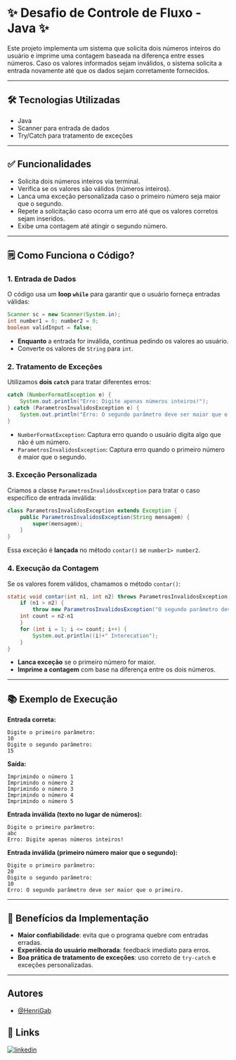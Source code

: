# ✨ Desafio de Controle de Fluxo - Java ✨

Este projeto implementa um sistema que solicita dois números inteiros do usuário e imprime uma contagem baseada na diferença entre esses números. Caso os valores informados sejam inválidos, o sistema solicita a entrada novamente até que os dados sejam corretamente fornecidos.

---

## 🛠️ Tecnologias Utilizadas
- Java 
- Scanner para entrada de dados
- Try/Catch para tratamento de exceções

---

## ✅ Funcionalidades
- Solicita dois números inteiros via terminal.
- Verifica se os valores são válidos (números inteiros).
- Lanca uma exceção personalizada caso o primeiro número seja maior que o segundo.
- Repete a solicitação caso ocorra um erro até que os valores corretos sejam inseridos.
- Exibe uma contagem até atingir o segundo número.

---

## 🗒️ Como Funciona o Código?

### 1. **Entrada de Dados**
O código usa um **loop `while`** para garantir que o usuário forneça entradas válidas:
```java
Scanner sc = new Scanner(System.in);
int number1 = 0; number2 = 0;
boolean validInput = false;
```
- **Enquanto** a entrada for inválida, continua pedindo os valores ao usuário.
- Converte os valores de `String` para `int`.

### 2. **Tratamento de Exceções**
Utilizamos **dois `catch`** para tratar diferentes erros:
```java
catch (NumberFormatException e) {
    System.out.println("Erro: Digite apenas números inteiros!");
} catch (ParametrosInvalidosException e) {
    System.out.println("Erro: O segundo parâmetro deve ser maior que o primeiro.");
}
```
- `NumberFormatException`: Captura erro quando o usuário digita algo que não é um número.
- `ParametrosInvalidosException`: Captura erro quando o primeiro número é maior que o segundo.

### 3. **Exceção Personalizada**
Criamos a classe `ParametrosInvalidosException` para tratar o caso específico de entrada inválida:
```java
class ParametrosInvalidosException extends Exception {
    public ParametrosInvalidosException(String mensagem) {
        super(mensagem);
    }
}
```
Essa exceção é **lançada** no método `contar()` se `number1> number2`.

### 4. **Execução da Contagem**
Se os valores forem válidos, chamamos o método `contar()`:
```java
static void contar(int n1, int n2) throws ParametrosInvalidosException {
    if (n1 > n2) {
        throw new ParametrosInvalidosException("O segundo parâmetro deve ser maior que o primeiro.");
    int count = n2-n1
    }
    for (int i = 1; i <= count; i++) {
        System.out.println((i)+" Interecation");
    }
}
```
- **Lanca exceção** se o primeiro número for maior.
- **Imprime a contagem** com base na diferença entre os dois números.

---

## 📚 Exemplo de Execução

**Entrada correta:**
```
Digite o primeiro parâmetro:
10
Digite o segundo parâmetro:
15
```
**Saída:**
```
Imprimindo o número 1
Imprimindo o número 2
Imprimindo o número 3
Imprimindo o número 4
Imprimindo o número 5
```

**Entrada inválida (texto no lugar de números):**
```
Digite o primeiro parâmetro:
abc
Erro: Digite apenas números inteiros!
```

**Entrada inválida (primeiro número maior que o segundo):**
```
Digite o primeiro parâmetro:
20
Digite o segundo parâmetro:
10
Erro: O segundo parâmetro deve ser maior que o primeiro.
```

---

## 🚀 Benefícios da Implementação
- **Maior confiabilidade**: evita que o programa quebre com entradas erradas.
- **Experiência do usuário melhorada**: feedback imediato para erros.
- **Boa prática de tratamento de exceções**: uso correto de `try-catch` e exceções personalizadas.

---



## Autores

- [@HenriGab](https://github.com/HenriGab)




## 🔗 Links

[![linkedin](https://img.shields.io/badge/linkedin-0A66C2?style=for-the-badge&logo=linkedin&logoColor=white)](https://www.linkedin.com/)
